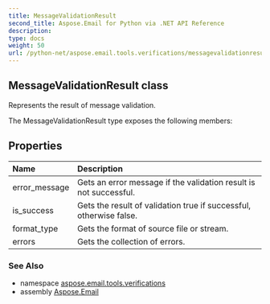 ```yaml
---
title: MessageValidationResult
second_title: Aspose.Email for Python via .NET API Reference
description: 
type: docs
weight: 50
url: /python-net/aspose.email.tools.verifications/messagevalidationresult/
---
```


## MessageValidationResult class

Represents the result of message validation.

The MessageValidationResult type exposes the following members:
## Properties
| Name | Description |
| :- | :- |
|error_message|Gets an error message if the validation result is not successful.|
|is_success|Gets the result of validation true if successful, otherwise false.|
|format_type|Gets the format of source file or stream.|
|errors|Gets the collection of errors.|

### See Also

* namespace [aspose.email.tools.verifications](/email/python-net/aspose.email.tools.verifications/)
* assembly [Aspose.Email](/email/python-net/)

